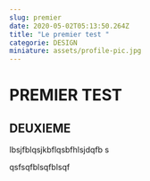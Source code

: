 ```yaml
---
slug: premier
date: 2020-05-02T05:13:50.264Z
title: "Le premier test "
categorie: DESIGN
miniature: assets/profile-pic.jpg
---
```

# PREMIER TEST

## DEUXIEME

lbsjfblqsjkbflqsbfhlsjdqfb s

qsfsqfblsqfblsqf